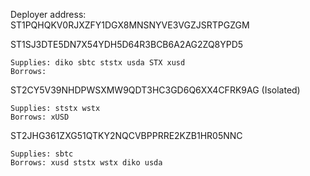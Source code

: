 Deployer address: ST1PQHQKV0RJXZFY1DGX8MNSNYVE3VGZJSRTPGZGM

ST1SJ3DTE5DN7X54YDH5D64R3BCB6A2AG2ZQ8YPD5

```
Supplies: diko sbtc ststx usda STX xusd
Borrows: 
```

ST2CY5V39NHDPWSXMW9QDT3HC3GD6Q6XX4CFRK9AG (Isolated)

```
Supplies: ststx wstx
Borrows: xUSD
```

ST2JHG361ZXG51QTKY2NQCVBPPRRE2KZB1HR05NNC

```
Supplies: sbtc
Borrows: xusd ststx wstx diko usda
```